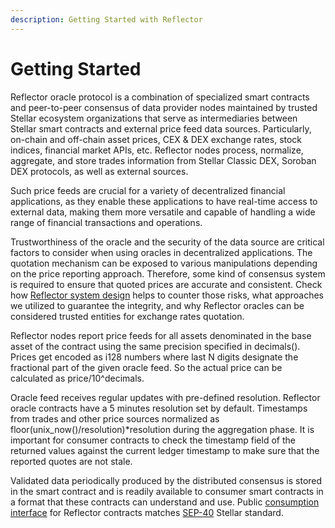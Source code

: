 ```yaml
---
description: Getting Started with Reflector
---
```


# Getting Started

Reflector oracle protocol is a combination of specialized smart contracts and peer-to-peer consensus of data provider nodes maintained by trusted Stellar ecosystem organizations that serve as intermediaries between Stellar smart contracts and external price feed data sources. Particularly, on-chain and off-chain asset prices, CEX & DEX exchange rates, stock indices, financial market APIs, etc. Reflector nodes process, normalize, aggregate, and store trades information from Stellar Classic DEX, Soroban DEX protocols, as well as external sources.

Such price feeds are crucial for a variety of decentralized financial applications, as they enable these applications to have real-time access to external data, making them more versatile and capable of handling a wide range of financial transactions and operations.

Trustworthiness of the oracle and the security of the data source are critical factors to consider when using oracles in decentralized applications. The quotation mechanism can be exposed to various manipulations depending on the price reporting approach. Therefore, some kind of consensus system is required to ensure that quoted prices are accurate and consistent. Check how [Reflector system design](how-it-works.md) helps to counter those risks, what approaches we utilized to guarantee the integrity, and why Reflector oracles can be considered trusted entities for exchange rates quotation.

Reflector nodes report price feeds for all assets denominated in the base asset of the contract using the same precision specified in decimals(). Prices get encoded as i128 numbers where last N digits designate the fractional part of the given oracle feed. So the actual price can be calculated as price/10^decimals.

Oracle feed receives regular updates with pre-defined resolution. Reflector oracle contracts have a 5 minutes resolution set by default. Timestamps from trades and other price sources normalized as floor(unix_now()/resolution)*resolution during the aggregation phase. It is important for consumer contracts to check the timestamp field of the returned values against the current ledger timestamp to make sure that the reported quotes are not stale.

Validated data periodically produced by the distributed consensus is stored in the smart contract and is readily available to consumer smart contracts in a format that these contracts can understand and use. Public [consumption interface](contract-interface.md) for Reflector contracts matches [SEP-40](https://github.com/stellar/stellar-protocol/blob/master/ecosystem/sep-0040.md) Stellar standard.
